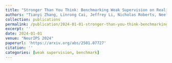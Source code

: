 ```yaml
---
title: "Stronger Than You Think: Benchmarking Weak Supervision on Realistic Tasks"
authors: "Tianyi Zhang, Linrong Cai, Jeffrey Li, Nicholas Roberts, Neel Guha, Frederic Sala"
collection: publications
permalink: /publication/2024-01-01-stronger-than-you-think-benchmarking-weak-supervision-on-realistic-tasks
excerpt: ''
date: 2024-01-01
venue: "NeurIPS 2024"
paperurl: 'https://arxiv.org/abs/2501.07727'
citation: ''
categories: [weak supervision, benchmark]
---
```

